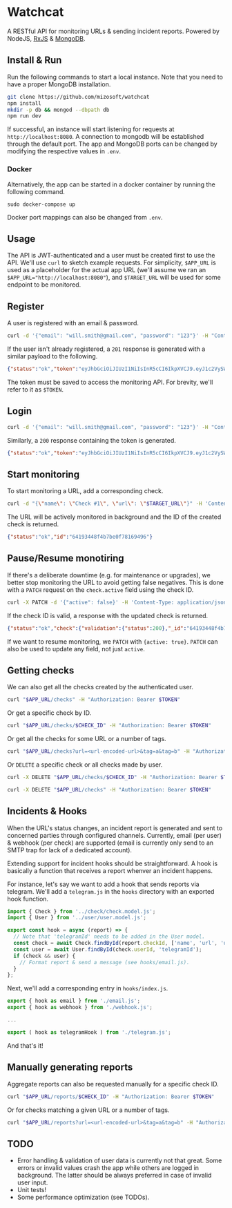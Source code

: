 # Watchcat

A RESTful API for monitoring URLs & sending incident reports. Powered by NodeJS, [RxJS](https://rxjs.dev/) & [MongoDB](https://www.mongodb.com/).

## Install & Run

Run the following commands to start a local instance. Note that you need to have a proper MongoDB installation.

```bash
git clone https://github.com/mizosoft/watchcat
npm install
mkdir -p db && mongod --dbpath db
npm run dev
```

If successful, an instance will start listening for requests at `http://localhost:8080`. A connection to mongodb will be established through the default port. The app and MongoDB ports can be changed by modifying the respective values in `.env`. 

### Docker

Alternatively, the app can be started in a docker container by running the following command.

```
sudo docker-compose up
```

Docker port mappings can also be changed from `.env`.

## Usage

The API is JWT-authenticated and a user must be created first to use the API. We'll use `curl` to sketch example requests. For simplicity, `$APP_URL` is used as a placeholder for the actual app URL (we'll assume we ran an `$APP_URL="http://localhost:8080"`), and `$TARGET_URL` will be used for some endpoint to be monitored.

## Register

A user is registered with an email & password.

```bash
curl -d '{"email": "will.smith@gmail.com", "password": "123"}' -H "Content-Type: application/json" "$APP_URL/users"
```

If the user isn't already registered, a `201` response is generated with a similar payload to the following.

```json
{"status":"ok","token":"eyJhbGciOiJIUzI1NiIsInR5cCI6IkpXVCJ9.eyJ1c2VySWQiOiI2NDE5MzE5YmMwNjVkOGY3ZGI1ZThlMjQiLCJpYXQiOjE2NzkzNzI2OTl9.JQYO2Uv-XHCp5FBkGvEbaqXeelWJdU05TKRKKdpVpcU"}
```

The token must be saved to access the monitoring API. For brevity, we'll refer to it as `$TOKEN`.

## Login

```bash
curl -d '{"email": "will.smith@gmail.com", "password": "123"}' -H "Content-Type: application/json" "$APP_URL/users/login"
```

Similarly, a `200` response containing the token is generated.

```json
{"status":"ok","token":"eyJhbGciOiJIUzI1NiIsInR5cCI6IkpXVCJ9.eyJ1c2VySWQiOiI2NDE5MzE5YmMwNjVkOGY3ZGI1ZThlMjQiLCJpYXQiOjE2NzkzNzMxMTV9.wnR1G2VbdilQgQ-qbAoEgRwbWMi6lICE1yUqiiTYCnI"}
```

## Start monitoring

To start monitoring a URL, add a corresponding check.

```bash
curl -d "{\"name\": \"Check #1\", \"url\": \"$TARGET_URL\"}" -H 'Content-Type: application/json' -H "Authorization: Bearer $TOKEN" "$APP_URL/checks"
```

The URL will be actively monitored in background and the ID of the created check is returned.

```json
{"status":"ok","id":"64193448f4b7be0f78169496"}
```

## Pause/Resume monotiring 

If there's a deliberate downtime (e.g. for maintenance or upgrades), we better stop monitoring the URL to avoid getting false negatives. This is done with a `PATCH` request on the `check.active` field using the check ID.

```bash
curl -X PATCH -d '{"active": false}' -H 'Content-Type: application/json' -H "Authorization: Bearer $TOKEN" "$APP_URL/checks/$CHECK_ID"
```

If the check ID is valid, a response with the updated check is returned.

```json
{"status":"ok","check":{"validation":{"status":200},"_id":"64193448f4b7be0f78169496","name":"Check #1","url":"http://localhost:50002/","active":false,"port":-1,"method":"GET","headers":{},"timeoutSeconds":5,"intervalSeconds":2,"threshold":1,"retries":0,"retryDelaySeconds":1,"ignoreSsl":false,"tags":[],"userId":"64193411f4b7be0f78169492","__v":0}}
```

If we want to resume monitoring, we `PATCH` with `{active: true}`. `PATCH` can also be used to update any field, not just `active`.

## Getting checks

We can also get all the checks created by the authenticated user. 

```bash
curl "$APP_URL/checks" -H "Authorization: Bearer $TOKEN"
```

Or get a specific check by ID.

```bash
curl "$APP_URL/checks/$CHECK_ID" -H "Authorization: Bearer $TOKEN"
```

Or get all the checks for some URL or a number of tags.

```bash
curl "$APP_URL/checks?url=<url-encoded-url>&tag=a&tag=b" -H "Authorization: Bearer $TOKEN"
```

Or `DELETE` a specific check or all checks made by user.

```bash
curl -X DELETE "$APP_URL/checks/$CHECK_ID" -H "Authorization: Bearer $TOKEN"
```

```bash
curl -X DELETE "$APP_URL/checks" -H "Authorization: Bearer $TOKEN"
```

## Incidents & Hooks

When the URL's status changes, an incident report is generated and sent to concerned parties through configured channels. Currently, email (per user) & webhook (per check) are supported (email is currently only send to an SMTP trap for lack of a dedicated account). 

Extending support for incident hooks should be straightforward. A hook is basically a function that receives a report whenver an incident happens. 

For instance, let's say we want to add a hook that sends reports via telegram. We'll add a `telegram.js` in the `hooks` directory with an exported hook function.

```js
import { Check } from '../check/check.model.js';
import { User } from '../user/user.model.js';

export const hook = async (report) => {
  // Note that 'telegramId' needs to be added in the User model.
  const check = await Check.findById(report.checkId, ['name', 'url', 'userId']);
  const user = await User.findById(check.userId, 'telegramId');
  if (check && user) {
    // Format report & send a message (see hooks/email.js).
  }
};
```

Next, we'll add a corresponding entry in `hooks/index.js`.

```js
export { hook as email } from './email.js';
export { hook as webhook } from './webhook.js';

...

export ( hook as telegramHook ) from './telegram.js';
```

And that's it!

## Manually generating reports

Aggregate reports can also be requested manually for a specific check ID.

```bash
curl "$APP_URL/reports/$CHECK_ID" -H "Authorization: Bearer $TOKEN"
```

Or for checks matching a given URL or a number of tags.

```bash
curl "$APP_URL/reports?url=<url-encoded-url>&tag=a&tag=b" -H "Authorization: Bearer $TOKEN"
```

## TODO 

- Error handling & validation of user data is currently not that great. Some errors or invalid values crash the app while others are logged in background. The latter should be always preferred in case of invalid user input.
- Unit tests!
- Some performance optimization (see TODOs).
